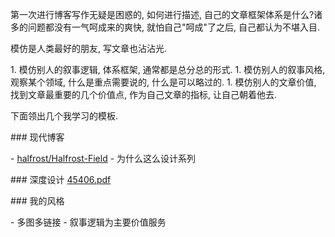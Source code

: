 第一次进行博客写作无疑是困惑的, 如何进行描述, 自己的文章框架体系是什么?诸多的问题都没有一气呵成来的爽快, 就怕自己"呵成"了之后, 自己都认为不堪入目.

模仿是人类最好的朋友, 写文章也沾沾光.

1\. 模仿别人的叙事逻辑, 体系框架, 通常都是总分总的形式.
1\. 模仿别人的叙事风格, 观察某个领域, 什么是重点需要说的, 什么是可以略过的.
1\. 模仿别人的文章价值, 找到文章最重要的几个价值点, 作为自己文章的指标, 让自己朝着他去.

下面领出几个我学习的模板.

\### 现代博客

\- [halfrost/Halfrost-Field](https://github.com/halfrost/Halfrost-Field)
\- 为什么这么设计系列

\### 深度设计
[45406.pdf](https://www.yuque.com/attachments/yuque/0/2021/pdf/176280/1615605985951-bb2a53e7-3728-4730-bd27-c655e359fffa.pdf)

\### 我的风格

\- 多图多链接
\- 叙事逻辑为主要价值服务